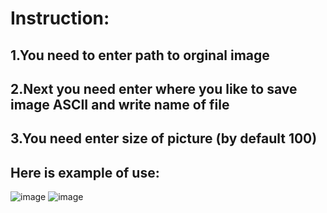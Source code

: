 # Instruction:
## 1.You need to enter path to orginal image
## 2.Next you need enter where you like to save image ASCII and write name of file
## 3.You need enter size of picture (by default 100)
## Here is example of use:
![image](https://github.com/user-attachments/assets/c7153cb4-db82-4bf2-b873-11c39edd0c14)
![image](https://github.com/user-attachments/assets/d7db9c9e-a6bf-48d1-a719-f080792fa268)
